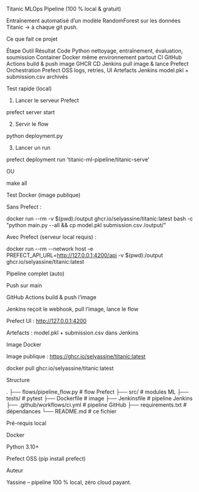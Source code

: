 
 Titanic MLOps Pipeline (100 % local & gratuit)

Entraînement automatisé d’un modèle RandomForest sur les données Titanic → à chaque git push.



 Ce que fait ce projet


Étape			Outil				Résultat
Code			Python				nettoyage, entraînement, évaluation, soumission
Container		Docker				même environnement partout
CI			GitHub Actions			build & push image GHCR
CD			Jenkins				pull image & lance Prefect
Orchestration		Prefect OSS			logs, retries, UI
Artefacts		Jenkins				model.pkl + submission.csv archivés






 Test rapide (local)


1. Lancer le serveur Prefect

prefect server start

2. Servir le flow

python deployment.py

3. Lancer un run

prefect deployment run 'titanic-ml-pipeline/titanic-serve'

OU

make all






 Test Docker (image publique)

Sans Prefect :

docker run --rm -v $(pwd):/output ghcr.io/selyassine/titanic:latest bash -c "python main.py --all && cp model.pkl submission.csv /output/"

Avec Prefect (serveur local requis) :

docker run --rm --network host -e PREFECT_API_URL=http://127.0.0.1:4200/api
 -v $(pwd):/output ghcr.io/selyassine/titanic:latest






 Pipeline complet (auto)

Push sur main

GitHub Actions build & push l’image

Jenkins reçoit le webhook, pull l’image, lance le flow

Prefect UI : http://127.0.0.1:4200

Artefacts : model.pkl + submission.csv dans Jenkins





 Image Docker

Image publique : https://ghcr.io/selyassine/titanic:latest

docker pull ghcr.io/selyassine/titanic:latest





 Structure

.
├── flows/pipeline_flow.py # flow Prefect
├── src/ # modules ML
├── tests/ # pytest
├── Dockerfile # image
├── Jenkinsfile # pipeline Jenkins
├── .github/workflows/ci.yml # pipeline GitHub
├── requirements.txt # dépendances
└── README.md # ce fichier





Pré-requis local

Docker

Python 3.10+

Prefect OSS (pip install prefect)





Auteur

Yassine – pipeline 100 % local, zéro cloud payant.
